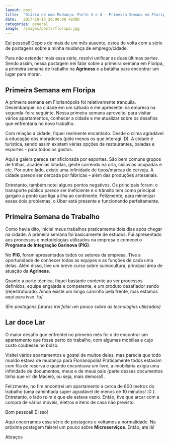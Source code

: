 ```yaml
---
layout: post
title:  "Diário de uma Mudança: Parte 3 e 4 – Primeira Semana em Floripa e Lar Doce Lar"
date:   2017-10-13 20:00:00 +0300
categories: general
image:  /images/posts/floripa.jpg
---
```



Eai pessoal! Depois de mais de um mês ausente, estou de volta com a série de postagens sobre a minha mudança de emprego/cidade.

Para não estender mais essa série, resolvi unificar as duas últimas partes. Sendo assim, nessa postagem irei falar sobre a primeira semana em Floripa, a primeira semana de trabalho na **Agriness** e a batalha para encontrar um lugar para morar.

## Primeira Semana em Floripa

A primeira semana em Florianópolis foi relativamente tranquila. Desembarquei na cidade em um sábado e me apresentei na empresa na segunda-feira seguinte. Nessa primeira semana aproveitei para visitar vários apartamentos, conhecer a cidade e me atualizar sobre os desafios que enfrentaria no novo trabalho.

Com relação a cidade, fiquei realmente encantado. Desde o clima agradável à educação dos moradores (pelo menos os que interagi :D). A cidade é turística, sendo assim existem várias opções de restaurantes, baladas e esportes - para todos os gostos.

Aqui a galera parece ser aficionada por esportes. São bem comuns grupos de trilhas, academias lotadas, gente correndo na orla, ciclovias ocupadas e etc. Por outro lado, existe uma infinidade de tipos/marcas de cerveja. A cidade parece ser cercada por fábricas – além das produções artesanais.

Entretanto, também notei alguns pontos negativos. Os principais foram: o transporte público parece ser ineficiente e o trânsito tem como principal gargalo a ponte que liga a ilha ao continente. Felizmente, para minimizar esses dois problemas, o Uber está presente e funcionando perfeitamente.

## Primeira Semana de Trabalho

Como havia dito, iniciei meus trabalhos praticamente dois dias após chegar na cidade. A primeira semana foi basicamente de estudos. Fui apresentado aos processos e metodologias utilizados na empresa e comecei o **Programa de Integração Garinova (PIG)**.  

No **PIG**, foram apresentados todos os setores da empresa. Tive a oportunidade de conhecer todas as equipes e as funções de cada uma delas. Além disso, tive um breve curso sobre suinocultura, principal área de atuação da **Agriness**.

Quanto a parte técnica, fiquei bastante contente ao ver processos definidos, equipe engajada e competente, e um produto desafiador sendo (re)estruturado. Ainda existe um longo caminho pela frente, mas estamos aqui para isso. \o/

*(Em postagens futuras irei falar um pouco sobre as tecnologias utilizadas)*

## Lar doce Lar

O maior desafio que enfrentei no primeiro mês foi o de encontrar um apartamento que fosse perto do trabalho, com algumas mobílias e cujo custo coubesse no bolso.

Visitei vários apartamentos e gostei de muitos deles, mas parecia que todo mundo estava de mudança para Florianópolis! Praticamente todos estavam com fila de reserva e quando encontrava um livre, a imobiliária exigia uma infinidade de documentos, meus e de meus pais (parte desses documentos tinha que vir de Maceió, ou seja, mais demora!).

Felizmente, no fim encontrei um apartamento a cerca de 600 metros do trabalho (uma caminhada super agradável de menos de 10 minutos! :D ). Entretanto, o lado ruim é que ele estava vazio. Então, tive que arcar com a compra de vários móveis, eletros e itens de casa não previsto.

Bom pessoal! É isso!

Aqui encerramos essa série de postagens e voltamos a normalidade. Na próxima postagem falarei um pouco sobre **Microserviços**. Então, até lá!

Abraços